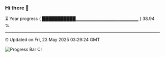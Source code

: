 ### Hi there 👋

⏳ Year progress { ███████████▁▁▁▁▁▁▁▁▁▁▁▁▁▁▁▁▁▁▁ } 38.94 %

---

⏰ Updated on Fri, 23 May 2025 03:29:24 GMT

![Progress Bar CI](https://github.com/IshwaranRudhara/GIT-ACTION/workflows/Progress%20Bar%20CI/badge.svg)
